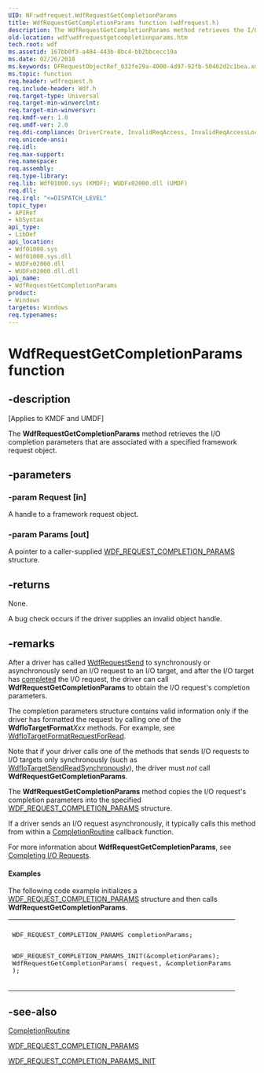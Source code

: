 ```yaml
---
UID: NF:wdfrequest.WdfRequestGetCompletionParams
title: WdfRequestGetCompletionParams function (wdfrequest.h)
description: The WdfRequestGetCompletionParams method retrieves the I/O completion parameters that are associated with a specified framework request object.
old-location: wdf\wdfrequestgetcompletionparams.htm
tech.root: wdf
ms.assetid: 167bb0f3-a484-443b-8bc4-bb2bbcecc19a
ms.date: 02/26/2018
ms.keywords: DFRequestObjectRef_032fe29a-4000-4d97-92fb-50462d2c1bea.xml, WdfRequestGetCompletionParams, WdfRequestGetCompletionParams method, kmdf.wdfrequestgetcompletionparams, wdf.wdfrequestgetcompletionparams, wdfrequest/WdfRequestGetCompletionParams
ms.topic: function
req.header: wdfrequest.h
req.include-header: Wdf.h
req.target-type: Universal
req.target-min-winverclnt: 
req.target-min-winversvr: 
req.kmdf-ver: 1.0
req.umdf-ver: 2.0
req.ddi-compliance: DriverCreate, InvalidReqAccess, InvalidReqAccessLocal, KmdfIrql, KmdfIrql2
req.unicode-ansi: 
req.idl: 
req.max-support: 
req.namespace: 
req.assembly: 
req.type-library: 
req.lib: Wdf01000.sys (KMDF); WUDFx02000.dll (UMDF)
req.dll: 
req.irql: "<=DISPATCH_LEVEL"
topic_type:
- APIRef
- kbSyntax
api_type:
- LibDef
api_location:
- Wdf01000.sys
- Wdf01000.sys.dll
- WUDFx02000.dll
- WUDFx02000.dll.dll
api_name:
- WdfRequestGetCompletionParams
product:
- Windows
targetos: Windows
req.typenames: 
---
```


# WdfRequestGetCompletionParams function


## -description


<p class="CCE_Message">[Applies to KMDF and UMDF]</p>

The <b>WdfRequestGetCompletionParams</b> method retrieves the I/O completion parameters that are associated with a specified framework request object.


## -parameters




### -param Request [in]

A handle to a framework request object.


### -param Params [out]

A pointer to a caller-supplied <a href="https://docs.microsoft.com/windows-hardware/drivers/ddi/content/wdfrequest/ns-wdfrequest-_wdf_request_completion_params">WDF_REQUEST_COMPLETION_PARAMS</a> structure.


## -returns



None.

A bug check occurs if the driver supplies an invalid object handle.






## -remarks



After a driver has called <a href="https://docs.microsoft.com/windows-hardware/drivers/ddi/content/wdfrequest/nf-wdfrequest-wdfrequestsend">WdfRequestSend</a> to synchronously or asynchronously send an I/O request to an I/O target, and after the I/O target has <a href="https://docs.microsoft.com/windows-hardware/drivers/wdf/completing-i-o-requests">completed</a> the I/O request, the driver can call <b>WdfRequestGetCompletionParams</b> to obtain the I/O request's completion parameters.

The completion parameters structure contains valid information only if the driver has formatted the request by calling one of the <b>WdfIoTargetFormat</b><i>Xxx</i> methods. For example, see <a href="https://docs.microsoft.com/windows-hardware/drivers/ddi/content/wdfiotarget/nf-wdfiotarget-wdfiotargetformatrequestforread">WdfIoTargetFormatRequestForRead</a>.

Note that if your driver calls one of the methods that sends I/O requests to I/O targets only synchronously (such as <a href="https://docs.microsoft.com/windows-hardware/drivers/ddi/content/wdfiotarget/nf-wdfiotarget-wdfiotargetsendreadsynchronously">WdfIoTargetSendReadSynchronously</a>), the driver must <i>not</i> call <b>WdfRequestGetCompletionParams</b>.

The <b>WdfRequestGetCompletionParams</b> method copies the I/O request's completion parameters into the specified <a href="https://docs.microsoft.com/windows-hardware/drivers/ddi/content/wdfrequest/ns-wdfrequest-_wdf_request_completion_params">WDF_REQUEST_COMPLETION_PARAMS</a> structure.

If a driver sends an I/O request asynchronously, it typically calls this method from within a <a href="https://docs.microsoft.com/windows-hardware/drivers/ddi/content/wdfrequest/nc-wdfrequest-evt_wdf_request_completion_routine">CompletionRoutine</a> callback function.

For more information about <b>WdfRequestGetCompletionParams</b>, see <a href="https://docs.microsoft.com/windows-hardware/drivers/wdf/completing-i-o-requests">Completing I/O Requests</a>.


#### Examples

The following code example initializes a <a href="https://docs.microsoft.com/windows-hardware/drivers/ddi/content/wdfrequest/ns-wdfrequest-_wdf_request_completion_params">WDF_REQUEST_COMPLETION_PARAMS</a> structure and then calls <b>WdfRequestGetCompletionParams</b>.

<div class="code"><span codelanguage=""><table>
<tr>
<th></th>
</tr>
<tr>
<td>
<pre>WDF_REQUEST_COMPLETION_PARAMS completionParams;

WDF_REQUEST_COMPLETION_PARAMS_INIT(&completionParams);
WdfRequestGetCompletionParams(
                              request,
                              &completionParams
                              );</pre>
</td>
</tr>
</table></span></div>



## -see-also




<a href="https://docs.microsoft.com/windows-hardware/drivers/ddi/content/wdfrequest/nc-wdfrequest-evt_wdf_request_completion_routine">CompletionRoutine</a>



<a href="https://docs.microsoft.com/windows-hardware/drivers/ddi/content/wdfrequest/ns-wdfrequest-_wdf_request_completion_params">WDF_REQUEST_COMPLETION_PARAMS</a>



<a href="https://docs.microsoft.com/windows-hardware/drivers/ddi/content/wdfrequest/nf-wdfrequest-wdf_request_completion_params_init">WDF_REQUEST_COMPLETION_PARAMS_INIT</a>
 

 

